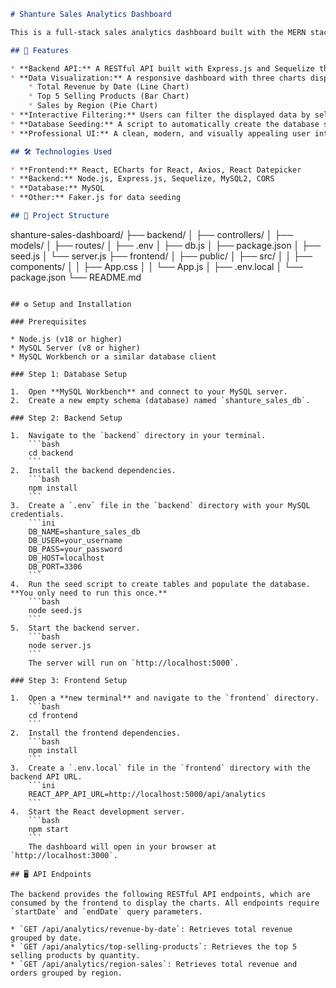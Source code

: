 ```markdown
# Shanture Sales Analytics Dashboard

This is a full-stack sales analytics dashboard built with the MERN stack (MySQL, Express, React, Node.js). The application visualizes sample sales data, allowing users to view key metrics through interactive charts and filter data by a specific date range.

## 🚀 Features

* **Backend API:** A RESTful API built with Express.js and Sequelize that connects to a MySQL database.
* **Data Visualization:** A responsive dashboard with three charts displaying:
    * Total Revenue by Date (Line Chart)
    * Top 5 Selling Products (Bar Chart)
    * Sales by Region (Pie Chart)
* **Interactive Filtering:** Users can filter the displayed data by selecting a custom date range.
* **Database Seeding:** A script to automatically create the database schema and populate it with realistic, large-scale sample data.
* **Professional UI:** A clean, modern, and visually appealing user interface with a dark theme.

## 🛠️ Technologies Used

* **Frontend:** React, ECharts for React, Axios, React Datepicker
* **Backend:** Node.js, Express.js, Sequelize, MySQL2, CORS
* **Database:** MySQL
* **Other:** Faker.js for data seeding

## 📂 Project Structure

```

shanture-sales-dashboard/
├── backend/
│   ├── controllers/
│   ├── models/
│   ├── routes/
│   ├── .env
│   ├── db.js
│   ├── package.json
│   ├── seed.js
│   └── server.js
├── frontend/
│   ├── public/
│   ├── src/
│   │   ├── components/
│   │   ├── App.css
│   │   └── App.js
│   ├── .env.local
│   └── package.json
└── README.md

````

## ⚙️ Setup and Installation

### Prerequisites

* Node.js (v18 or higher)
* MySQL Server (v8 or higher)
* MySQL Workbench or a similar database client

### Step 1: Database Setup

1.  Open **MySQL Workbench** and connect to your MySQL server.
2.  Create a new empty schema (database) named `shanture_sales_db`.

### Step 2: Backend Setup

1.  Navigate to the `backend` directory in your terminal.
    ```bash
    cd backend
    ```
2.  Install the backend dependencies.
    ```bash
    npm install
    ```
3.  Create a `.env` file in the `backend` directory with your MySQL credentials.
    ```ini
    DB_NAME=shanture_sales_db
    DB_USER=your_username
    DB_PASS=your_password
    DB_HOST=localhost
    DB_PORT=3306
    ```
4.  Run the seed script to create tables and populate the database. **You only need to run this once.**
    ```bash
    node seed.js
    ```
5.  Start the backend server.
    ```bash
    node server.js
    ```
    The server will run on `http://localhost:5000`.

### Step 3: Frontend Setup

1.  Open a **new terminal** and navigate to the `frontend` directory.
    ```bash
    cd frontend
    ```
2.  Install the frontend dependencies.
    ```bash
    npm install
    ```
3.  Create a `.env.local` file in the `frontend` directory with the backend API URL.
    ```ini
    REACT_APP_API_URL=http://localhost:5000/api/analytics
    ```
4.  Start the React development server.
    ```bash
    npm start
    ```
    The dashboard will open in your browser at `http://localhost:3000`.

## 🖥️ API Endpoints

The backend provides the following RESTful API endpoints, which are consumed by the frontend to display the charts. All endpoints require `startDate` and `endDate` query parameters.

* `GET /api/analytics/revenue-by-date`: Retrieves total revenue grouped by date.
* `GET /api/analytics/top-selling-products`: Retrieves the top 5 selling products by quantity.
* `GET /api/analytics/region-sales`: Retrieves total revenue and orders grouped by region.

````
